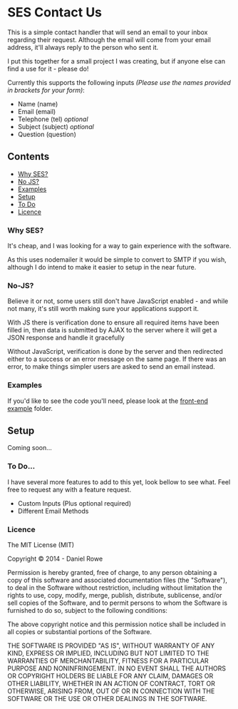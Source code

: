 # SES Contact Us

This is a simple contact handler that will send an email to your inbox regarding their request. Although the email will come from your email address, it'll always reply to the person who sent it.

I put this together for a small project I was creating, but if anyone else can find a use for it - please do!

Currently this supports the following inputs *(Please use the names provided in brackets for your form)*:

* Name (name)
* Email (email)
* Telephone (tel) *optional*
* Subject (subject) *optional*
* Question (question)

## Contents
* [Why SES?](#whyses)
* [No JS?](#nojs)
* [Examples](#examples)
* [Setup](#setup)
* [To Do](#todo)
* [Licence](#licence)


### <a name="whyses"></a>Why SES?
It's cheap, and I was looking for a way to gain experience with the software.

As this uses nodemailer it would be simple to convert to SMTP if you wish, although I do intend to make it easier to setup in the near future.

### <a name="nojs"></a>No-JS?
Believe it or not, some users still don't have JavaScript enabled - and while not many, it's still worth making sure your applications support it.

With JS there is verification done to ensure all required items have been filled in, then data is submitted by AJAX to the server where it will get a JSON response and handle it gracefully

Without JavaScript, verification is done by the server and then redirected either to a success or an error message on the same page.  If there was an error, to make things simpler users are asked to send an email instead.

### <a name="examples"></a>Examples
If you'd like to see the code you'll need, please look at the [front-end example](/front-end%20example) folder.

## <a name="setup"></a>Setup
Coming soon...

### <a name="todo"></a>To Do...
I have several more features to add to this yet, look bellow to see what. Feel free to request any with a feature request.

* Custom Inputs (Plus optional required)
* Different Email Methods

### <a name="licence"></a>Licence
The MIT License (MIT)

Copyright &copy; 2014 - Daniel Rowe

Permission is hereby granted, free of charge, to any person obtaining a copy
of this software and associated documentation files (the "Software"), to deal
in the Software without restriction, including without limitation the rights
to use, copy, modify, merge, publish, distribute, sublicense, and/or sell
copies of the Software, and to permit persons to whom the Software is
furnished to do so, subject to the following conditions:

The above copyright notice and this permission notice shall be included in all
copies or substantial portions of the Software.

THE SOFTWARE IS PROVIDED "AS IS", WITHOUT WARRANTY OF ANY KIND, EXPRESS OR
IMPLIED, INCLUDING BUT NOT LIMITED TO THE WARRANTIES OF MERCHANTABILITY,
FITNESS FOR A PARTICULAR PURPOSE AND NONINFRINGEMENT. IN NO EVENT SHALL THE
AUTHORS OR COPYRIGHT HOLDERS BE LIABLE FOR ANY CLAIM, DAMAGES OR OTHER
LIABILITY, WHETHER IN AN ACTION OF CONTRACT, TORT OR OTHERWISE, ARISING FROM,
OUT OF OR IN CONNECTION WITH THE SOFTWARE OR THE USE OR OTHER DEALINGS IN THE
SOFTWARE.